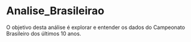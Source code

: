 # Analise_Brasileirao
O objetivo desta análise é explorar e entender os dados do Campeonato Brasileiro dos últimos 10 anos.
